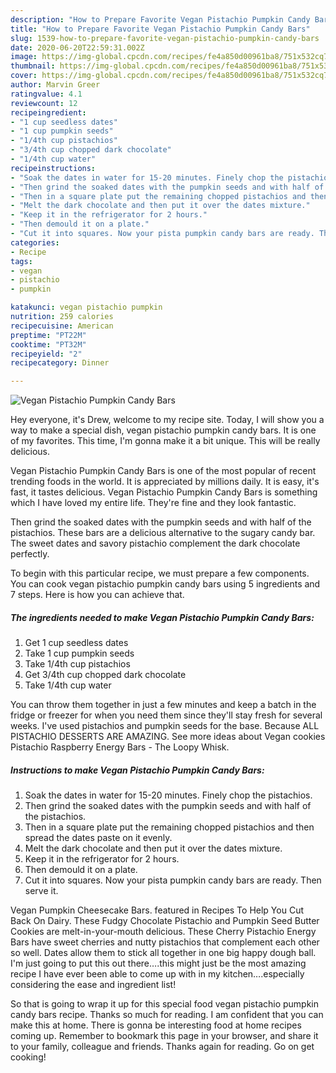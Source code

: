 ```yaml
---
description: "How to Prepare Favorite Vegan Pistachio Pumpkin Candy Bars"
title: "How to Prepare Favorite Vegan Pistachio Pumpkin Candy Bars"
slug: 1539-how-to-prepare-favorite-vegan-pistachio-pumpkin-candy-bars
date: 2020-06-20T22:59:31.002Z
image: https://img-global.cpcdn.com/recipes/fe4a850d00961ba8/751x532cq70/vegan-pistachio-pumpkin-candy-bars-recipe-main-photo.jpg
thumbnail: https://img-global.cpcdn.com/recipes/fe4a850d00961ba8/751x532cq70/vegan-pistachio-pumpkin-candy-bars-recipe-main-photo.jpg
cover: https://img-global.cpcdn.com/recipes/fe4a850d00961ba8/751x532cq70/vegan-pistachio-pumpkin-candy-bars-recipe-main-photo.jpg
author: Marvin Greer
ratingvalue: 4.1
reviewcount: 12
recipeingredient:
- "1 cup seedless dates"
- "1 cup pumpkin seeds"
- "1/4th cup pistachios"
- "3/4th cup chopped dark chocolate"
- "1/4th cup water"
recipeinstructions:
- "Soak the dates in water for 15-20 minutes. Finely chop the pistachios."
- "Then grind the soaked dates with the pumpkin seeds and with half of the pistachios."
- "Then in a square plate put the remaining chopped pistachios and then spread the dates paste on it evenly."
- "Melt the dark chocolate and then put it over the dates mixture."
- "Keep it in the refrigerator for 2 hours."
- "Then demould it on a plate."
- "Cut it into squares. Now your pista pumpkin candy bars are ready. Then serve it."
categories:
- Recipe
tags:
- vegan
- pistachio
- pumpkin

katakunci: vegan pistachio pumpkin 
nutrition: 259 calories
recipecuisine: American
preptime: "PT22M"
cooktime: "PT32M"
recipeyield: "2"
recipecategory: Dinner

---
```



![Vegan Pistachio Pumpkin Candy Bars](https://img-global.cpcdn.com/recipes/fe4a850d00961ba8/751x532cq70/vegan-pistachio-pumpkin-candy-bars-recipe-main-photo.jpg)

Hey everyone, it's Drew, welcome to my recipe site. Today, I will show you a way to make a special dish, vegan pistachio pumpkin candy bars. It is one of my favorites. This time, I'm gonna make it a bit unique. This will be really delicious.

Vegan Pistachio Pumpkin Candy Bars is one of the most popular of recent trending foods in the world. It is appreciated by millions daily. It is easy, it's fast, it tastes delicious. Vegan Pistachio Pumpkin Candy Bars is something which I have loved my entire life. They're fine and they look fantastic.

Then grind the soaked dates with the pumpkin seeds and with half of the pistachios. These bars are a delicious alternative to the sugary candy bar. The sweet dates and savory pistachio complement the dark chocolate perfectly.


To begin with this particular recipe, we must prepare a few components. You can cook vegan pistachio pumpkin candy bars using 5 ingredients and 7 steps. Here is how you can achieve that.

<!--inarticleads1-->

##### The ingredients needed to make Vegan Pistachio Pumpkin Candy Bars:

1. Get 1 cup seedless dates
1. Take 1 cup pumpkin seeds
1. Take 1/4th cup pistachios
1. Get 3/4th cup chopped dark chocolate
1. Take 1/4th cup water


You can throw them together in just a few minutes and keep a batch in the fridge or freezer for when you need them since they&#39;ll stay fresh for several weeks. I&#39;ve used pistachios and pumpkin seeds for the base. Because ALL PISTACHIO DESSERTS ARE AMAZING. See more ideas about Vegan cookies Pistachio Raspberry Energy Bars - The Loopy Whisk. 

<!--inarticleads2-->

##### Instructions to make Vegan Pistachio Pumpkin Candy Bars:

1. Soak the dates in water for 15-20 minutes. Finely chop the pistachios.
1. Then grind the soaked dates with the pumpkin seeds and with half of the pistachios.
1. Then in a square plate put the remaining chopped pistachios and then spread the dates paste on it evenly.
1. Melt the dark chocolate and then put it over the dates mixture.
1. Keep it in the refrigerator for 2 hours.
1. Then demould it on a plate.
1. Cut it into squares. Now your pista pumpkin candy bars are ready. Then serve it.


Vegan Pumpkin Cheesecake Bars. featured in Recipes To Help You Cut Back On Dairy. These Fudgy Chocolate Pistachio and Pumpkin Seed Butter Cookies are melt-in-your-mouth delicious. These Cherry Pistachio Energy Bars have sweet cherries and nutty pistachios that complement each other so well. Dates allow them to stick all together in one big happy dough ball. I&#39;m just going to put this out there….this might just be the most amazing recipe I have ever been able to come up with in my kitchen….especially considering the ease and ingredient list! 

So that is going to wrap it up for this special food vegan pistachio pumpkin candy bars recipe. Thanks so much for reading. I am confident that you can make this at home. There is gonna be interesting food at home recipes coming up. Remember to bookmark this page in your browser, and share it to your family, colleague and friends. Thanks again for reading. Go on get cooking!
